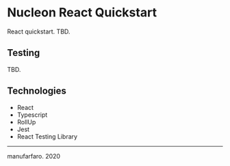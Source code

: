 
Nucleon React Quickstart
===

React quickstart.
TBD.

## Testing
TBD.

## Technologies
- React
- Typescript
- RollUp
- Jest
- React Testing Library

---
manufarfaro. 2020
